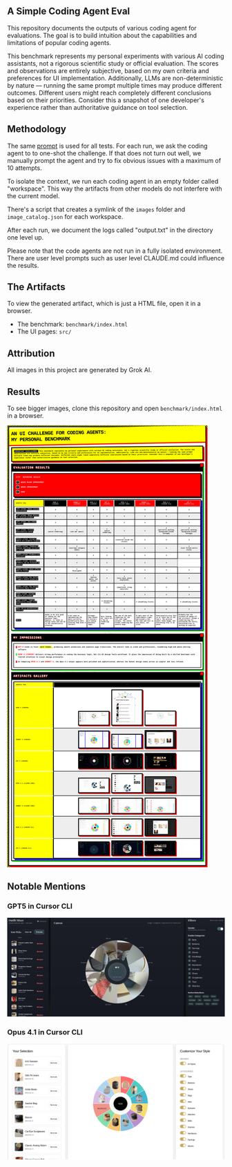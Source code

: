 ## A Simple Coding Agent Eval

This repository documents the outputs of various coding agent for evaluations. The goal is to build intuition about the capabilities and limitations of popular coding agents.

This benchmark represents my personal experiments with various AI coding assistants, not a rigorous scientific study or official evaluation. The scores and observations are entirely subjective, based on my own criteria and preferences for UI implementation. Additionally, LLMs are non-deterministic by nature — running the same prompt multiple times may produce different outcomes. Different users might reach completely different conclusions based on their priorities. Consider this a snapshot of one developer's experience rather than authoritative guidance on tool selection. 


## Methodology

The same [prompt](prompt.md) is used for all tests. For each run, we ask the coding agent to to one-shot the challenge. If that does not turn out well, we manually prompt the agent and try to fix obvious issues with a maximum of 10 attempts.

To isolate the context, we run each coding agent in an empty folder called "workspace". This way the artifacts from other models do not interfere with the current model.

There's a script that creates a symlink of the `images` folder and `image_catalog.json` for each workspace.

After each run, we document the logs called "output.txt" in the directory one level up.

Please note that the code agents are not run in a fully isolated environment. There are user level prompts such as user level CLAUDE.md could influence the results.

## The Artifacts

To view the generated artifact, which is just a HTML file, open it in a browser.

- The benchmark: `benchmark/index.html`
- The UI pages: `src/`

## Attribution

All images in this project are generated by Grok AI.

## Results

To see bigger images, clone this repository and open `benchmark/index.html` in a browser.

![one pager](benchmark/benchmark-one-pager.png?t=1)

## Notable Mentions


### GPT5 in Cursor CLI

![GPT5 in Cursor CLI](src/cursor_cli/gpt5/images/2.png)


### Opus 4.1 in Cursor CLI
![Opus 4.1 in Cursor CLI](src/cursor_cli/opus4_1/images/2.png)